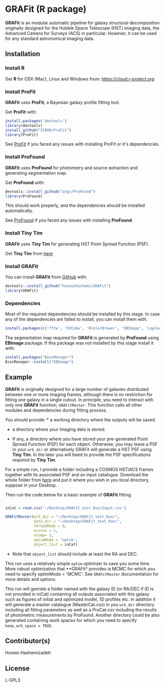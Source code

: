 
<!-- README.md is generated from README.Rmd. Please edit that file -->
GRAFit (R package)
==================

<!-- badges: start -->
<!-- badges: end -->
**GRAFit** is an modular automatic pipeline for galaxy structural decomposition originally designed for the Hubble Space Telescope (HST) imaging data, the Advanced Camera for Surveys (ACS) in particular. However, it can be used for any standard astronomical imaging data. <!-- At it's core GRAFit uses ProFit galaxy fitting package. -->

Installation
------------

### Install R

Get **R** for OSX (Mac), Linux and Windows from: <https://cloud.r-project.org>

### Install ProFit

**GRAFit** uses **ProFit**, a Bayesian galaxy profile fitting tool.

Get **ProFit** with:

``` r
install.packages('devtools')
library(devtools)
install_github("ICRAR/ProFit")
library(ProFit)
```

See [ProFit](https://github.com/ICRAR/ProFit) if you faced any issues with installing ProFit or it's dependencies.

### Install ProFound

**GRAFit** uses **ProFound** for photometry and source extraction and generating segmentation map.

Get **ProFound** with:

``` r
devtools::install_github("asgr/ProFound")
library(ProFound)
```

This should work properly, and the dependencies should be installed automatically.

See [ProFound](https://github.com/asgr/ProFound) if you faced any issues with installing **ProFound**.

### Install Tiny Tim

**GRAFit** uses **Tiny Tim** for generating HST Point Spread Function (PSF).

Get **Tiny Tim** from [here](https://www.stsci.edu/hst/instrumentation/focus-and-pointing/focus/tiny-tim-hst-psf-modeling)

### Install GRAFit

<!-- You can install the released version of GRAFit from [CRAN](https://CRAN.R-project.org) with:-->
<!-- ``` r -->
<!-- install.packages("GRAFit") -->
<!-- ``` -->
You can install **GRAFit** from [GitHub](https://github.com/hoseinhashemi/GRAFit) with:

``` r
devtools::install_github("hoseinhashemi/GRAFit")
library(GRAFit)
```

### Dependencies

Most of the required dependencies should be installed by this stage. In case any of the dependencies are failed to install, you can install them with.

``` r
install.packages(c('fftw', 'R2Cuba', 'RColorBrewer', 'EBImage', 'LaplacesDemon', 'imager', 'magicaxis', 'FITSio', 'data.table'))
```

The segmentation map required for **GRAFit** is generated by **ProFound** using **EBImage** package. If this package was not installed by this stage install it with:

``` r
install.packages("BiocManager")
BiocManager::install("EBImage")
```

Example
-------

**GRAFit** is originally designed for a large number of galaxies distributed between one or more imaging frames, although there is no restriction for fitting one galaxy in a single cutout. In principle, you need to interact with only one **GRAFit** function; `GRAFitMaster`. This function calls all other modules and dependencies during fitting process.

You should provide: \* a working directory where the outputs will be saved.

-   a directory where your imaging data is stored.

-   If any, a directory where you have stored your pre-generated Point Spread Function (PSF) for each object. Otherwise, you may leave a PSF in your `wrk_dir` or alternatively GRAFit will generate a HST PSF using **Tiny Tim**. In the later you will beed to provide the PSF specifications required by **Tiny Tim**.

For a simple run, I provide a folder including a COSMOS HST/ACS frames together with its associated PSF and an input catalogue. Download the whole folder from [here](https://www.dropbox.com/sh/pb8xri702tz03ka/AAB7hwuy89jhyqRHUwuMrBK0a?dl=0) and put it where you wish in you local directory, suppose in your Desktop.

Then run the code below for a basic example of **GRAFit** fitting.

``` r

inCat = read.csv('~/Desktop/GRAFit_test_Run/Input.csv')

GRAFitMaster(wrk_dir = "~/Desktop/GRAFit_test_Run/",
             data_dir = "~/Desktop/GRAFit_test_Run/",
             threadMode = 0,
             ncores = 1,
             nComp= 2,
             optimMode = 'optim',
             object_list = inCat)
```

-   Note that `object_list` should include at least the RA and DEC.

This run uses a relatively simple `optim` optimizer to save you some time. More robust optimization that \*\*GRAFit\* provides is MCMC for which you need to specify optimMode = 'MCMC'. See `GRAFitMaster` documentation for more details and options.

This run will genrate a folder named with the galaxy ID (or RA/DEC if ID is not provided in inCat) containing all outputs associated with this galaxy such as figures of initial and optimized model, 1D profiles etc. In addition it will generate a master catalogue (MasterCat.csv) in you `wrk_dir` directory including all fitting parameters as well as a ProCat.csv including the results of photometric measurements by ProFound. Another directory could be also generated containing work spaces for which you need to specify `keep_wrk_space = TRUE`.

Contributor(s)
--------------

Hosein Hashemizadeh

License
-------

L-GPL3

